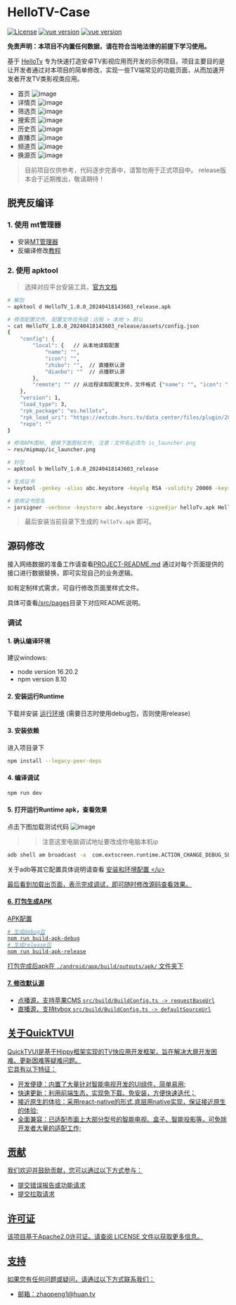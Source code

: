 # HelloTV-Case 
[![License](https://img.shields.io/badge/license-Apache2.0-blue.svg)](https://opensource.org/licenses/apache-2-0)
[![vue version](https://img.shields.io/badge/vue-3.2-green.svg)](https://github.com/vuejs/core)
[![vue version](https://img.shields.io/badge/@quicktvui/quicktvui3-latest-green.svg)](https://www.npmjs.com/package/@quicktvui/quicktvui3?activeTab=versions)

**免责声明：本项目不内置任何数据，请在符合当地法律的前提下学习使用。**

基于 [HelloTv](https://github.com/quicktvui/hellotv) 专为快速打造安卓TV影视应用而开发的示例项目。项目主要目的是让开发者通过对本项目的简单修改，实现一些TV端常见的功能页面，从而加速开发者开发TV类影视类应用。

* 首页
![image](doc/home.png)
* 详情页
![image](doc/detail.jpg)
* 筛选页
![image](doc/filter.png)
* 搜索页
![image](doc/search.png)
* 历史页
![image](doc/history.png)
* 直播页
![image](doc/live.jpg)
* 频道页
![image](doc/live-channel.jpg)
* 换源页
![image](doc/live-settings.png)

> 目前项目仅供参考，代码逐步完善中，请暂勿用于正式项目中。
> release版本会于近期推出，敬请期待！

## 脱壳反编译

### 1. 使用 mt管理器

* 安装[MT管理器](https://mt2.cn/download/)
* 反编译修改[教程](./doc/mt.mp4)

### 2. 使用 apktool

> 选择对应平台安装工具，[官方文档](https://apktool.org/docs/install)

```bash
# 解包
~ apktool d HelloTV_1.0.0_20240418143603_release.apk

# 修改配置文件, 配置文件优先级：远程 > 本地 > 默认
~ cat HelloTV_1.0.0_20240418143603_release/assets/config.json
{
    "config": {
        "local": {   // 从本地读取配置
            "name": "",
            "icon": "",
            "zhibo": "",  // 直播默认源
            "dianbo": ""  // 点播默认源
        },
        "remote": "" // 从远程读取配置文件，文件格式 {"name": "", "icon": "", "zhibo": "", "dianbo": ""}
    },
    "version": 1,
    "load_type": 3,
    "rpk_package": "es.hellotv",
    "rpk_load_uri": "https://extcdn.hsrc.tv/data_center/files/plugin/2024/04/18/b83e970b-deae-4db8-87e1-cec82531acab.zip",  // 从远程加载快应用代码包
    "repo": ""
}

# 修改APK图标, 替换下面图标文件, 注意：文件名必须为 ic_launcher.png
~ res/mipmap/ic_launcher.png

# 封包
~ apktool b HelloTV_1.0.0_20240418143603_release

# 生成证书
~ keytool -genkey -alias abc.keystore -keyalg RSA -validity 20000 -keystore abc.keystore

# 使用证书签名
~ jarsigner -verbose -keystore abc.keystore -signedjar helloTv.apk HelloTV_1.0.0_20240418143603_release/dist/HelloTV_1.0.0_20240418143603_release.apk abc.keystore
```

> 最后安装当前目录下生成的 `helloTv.apk` 即可。

## 源码修改

接入网络数据的准备工作请查看[PROJECT-README.md](PROJECT-README.md)
通过对每个页面提供的接口进行数据替换，即可实现自己的业务逻辑。

如有定制样式需求，可自行修改页面里样式文件。

具体可查看[/src/pages](./src/pages)目录下对应README说明。

### 调试

#### 1. 确认编译环境
建议windows:
- node version 16.20.2
- npm version 8.10

#### 2. 安装运行Runtime
下载并安装 [运行环境](http://v3.quicktvui.com/zh/resource/runtime.html) (需要日志时使用debug包，否则使用release)</b>

#### 3. 安装依赖
进入项目录下
```bash
npm install --legacy-peer-deps
```
#### 4. 编译调试
```bash
npm run dev
```
#### 5. 打开运行Runtime apk，查看效果
点击下图加载测试代码
![image](https://github.com/quicktvui/hellotv/assets/11962446/4571fb02-b761-405e-bbc8-a6baaa6f8a4a)
>> 注意这里电脑调试地址要改成你电脑本机ip
```bash
adb shell am broadcast -a  com.extscreen.runtime.ACTION_CHANGE_DEBUG_SERVER --es ip 192.168.xx.xx(电脑IP地址)
```
关于adb等其它配置具体说明请查看 <u>[安装和环境配置]([http://developer.extscreen.com/guide/](http://v3.quicktvui.com/zh/guide/installation.html)) </u>

最后看到加载出页面，表示完成调试，即可随时修改源码查看效果。

#### 6. 打包生成APK

[APK配置](android/README.md)

``` bash
# 生成debug包
npm run build-apk-debug
# 生成release包
npm run build-apk-release
```
打包完成后apk在 `./android/app/build/outputs/apk/` 文件夹下

#### 7. 修改默认源

* 点播源，支持苹果CMS `src/build/BuildConfig.ts -> requestBaseUrl`
* 直播源，支持tvbox `src/build/BuildConfig.ts -> defaultSourceUrl`

## 关于QuickTVUI
QuickTVUI是基于[Hippy](https://github.com/Tencent/Hippy)框架实现的TV快应用开发框架，旨在解决大屏开发困难、更新困难等疑难问题。  
它具有以下特征：
- 开发便捷：内置了大量针对智能电视开发的UI组件，简单易用;
- 快速更新：利用前端生态，实现免下载、免安装，方便快速迭代；
- 接近原生的体验：采用react-native的形式,底层用native实现，保证接近原生的体验;
- 全面兼容：已适配市面上大部分型号的智能电视、盒子、智能投影等，可免除开发者大量的适配工作;

<!-- ## 文档 -->
<!-- 查看完整的文档和示例，请访问[quicktvUI](http://quicktvui.com/)文档。 -->

## 贡献
我们欢迎并鼓励贡献，您可以通过以下方式参与：
- 提交错误报告或功能请求
- 提交拉取请求
<!-- 请阅读[贡献指南](CONTRIBUTING.md)获取更多信息。 -->
## 许可证
该项目基于Apache2.0许可证。请查阅 [LICENSE](https://opensource.org/licenses/apache-2-0) 文件以获取更多信息。

## 支持

如果您有任何问题或疑问，请通过以下方式联系我们：

- 邮箱：zhaopeng1@huan.tv
